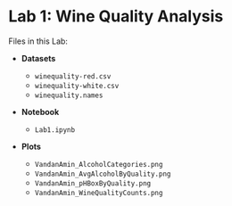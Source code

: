 # Lab 1: Wine Quality Analysis

Files in this Lab:

- **Datasets**
  - `winequality-red.csv`
  - `winequality-white.csv`
  - `winequality.names`

- **Notebook**
  - `Lab1.ipynb`

- **Plots**
  - `VandanAmin_AlcoholCategories.png`
  - `VandanAmin_AvgAlcoholByQuality.png`
  - `VandanAmin_pHBoxByQuality.png`
  - `VandanAmin_WineQualityCounts.png`
